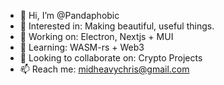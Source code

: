 - 👋 Hi, I’m @Pandaphobic
- 👀 Interested in: Making beautiful, useful things.
- 🔨 Working on: Electron, Nextjs + MUI
- 🌱 Learning: WASM-rs + Web3
- 💞️ Looking to collaborate on: Crypto Projects
- 📫 Reach me: midheavychris@gmail.com
